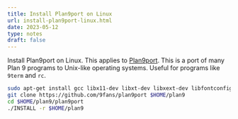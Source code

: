 ```yaml
---
title: Install Plan9port on Linux
url: install-plan9port-linux.html
date: 2023-05-12
type: notes
draft: false
---
```


Install Plan9port on Linux. This applies to [Plan9port](https://9fans.github.io/plan9port/).
This is a port of many Plan 9 programs to Unix-like operating systems. Useful for
programs like `9term` and `rc`.

```sh
sudo apt-get install gcc libx11-dev libxt-dev libxext-dev libfontconfig1-dev
git clone https://github.com/9fans/plan9port $HOME/plan9
cd $HOME/plan9/plan9port
./INSTALL -r $HOME/plan9
```
